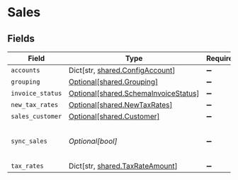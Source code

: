 # Sales


## Fields

| Field                                                                              | Type                                                                               | Required                                                                           | Description                                                                        |
| ---------------------------------------------------------------------------------- | ---------------------------------------------------------------------------------- | ---------------------------------------------------------------------------------- | ---------------------------------------------------------------------------------- |
| `accounts`                                                                         | Dict[str, [shared.ConfigAccount](../../models/shared/configaccount.md)]            | :heavy_minus_sign:                                                                 | N/A                                                                                |
| `grouping`                                                                         | [Optional[shared.Grouping]](../../models/shared/grouping.md)                       | :heavy_minus_sign:                                                                 | N/A                                                                                |
| `invoice_status`                                                                   | [Optional[shared.SchemaInvoiceStatus]](../../models/shared/schemainvoicestatus.md) | :heavy_minus_sign:                                                                 | N/A                                                                                |
| `new_tax_rates`                                                                    | [Optional[shared.NewTaxRates]](../../models/shared/newtaxrates.md)                 | :heavy_minus_sign:                                                                 | N/A                                                                                |
| `sales_customer`                                                                   | [Optional[shared.Customer]](../../models/shared/customer.md)                       | :heavy_minus_sign:                                                                 | N/A                                                                                |
| `sync_sales`                                                                       | *Optional[bool]*                                                                   | :heavy_minus_sign:                                                                 | Boolean indicator for syncing sales.                                               |
| `tax_rates`                                                                        | Dict[str, [shared.TaxRateAmount](../../models/shared/taxrateamount.md)]            | :heavy_minus_sign:                                                                 | N/A                                                                                |